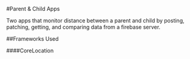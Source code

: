 #Parent & Child Apps

Two apps that monitor distance between a parent and child by posting, patching, getting, and comparing data from a firebase server.

##Frameworks Used

####CoreLocation
